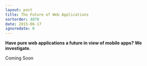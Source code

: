 ```yaml
---
layout: post
title: The Future of Web Applications
sortorder: 4078
date: 2015-06-17
ignoredate: 0
---
```


**Have pure web applications a future in view of mobile apps? We investigate.**

Coming Soon
